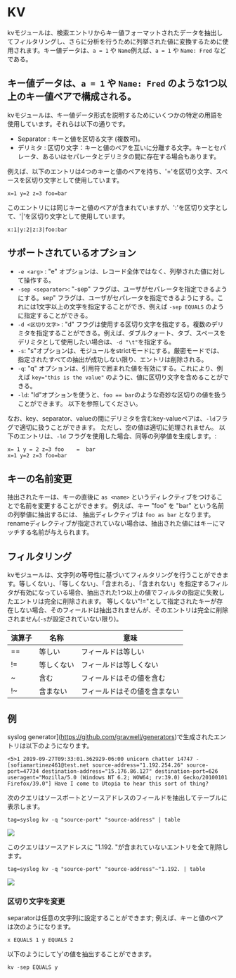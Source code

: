 # KV

kvモジュールは、検索エントリからキー値フォーマットされたデータを抽出してフィルタリングし、さらに分析を行うために列挙された値に変換するために使用されます。キー値データは、`a = 1` や `Name`例えば、`a = 1` や `Name: Fred` などである。

## キー値データは、`a = 1` や `Name: Fred` のような1つ以上のキー値ペアで構成される。

kvモジュールは、キー値データ形式を説明するためにいくつかの特定の用語を使用しています。それらは以下の通りです。

* Separator : キーと値を区切る文字 (複数可)。
* デリミタ : 区切り文字：キーと値のペアを互いに分離する文字。キーとセパレータ、あるいはセパレータとデリミタの間に存在する場合もあります。

例えば、以下のエントリは4つのキーと値のペアを持ち、'='を区切り文字、スペースを区切り文字として使用しています。

```
x=1 y=2 z=3 foo=bar
```

このエントリには同じキーと値のペアが含まれていますが、':'を区切り文字として、'|'を区切り文字として使用しています。

```
x:1|y:2|z:3|foo:bar
```

## サポートされているオプション

* `-e <arg>` : "e" オプションは、レコード全体ではなく、列挙された値に対して操作する。
* `-sep <separator>`: "-sep" フラグは、ユーザがセパレータを指定できるようにする。sep" フラグは、ユーザがセパレータを指定できるようにする。これには1文字以上の文字を指定することができ、例えば `-sep EQUALS` のように指定することができる。
* `-d <区切り文字>` : "d" フラグは使用する区切り文字を指定する。複数のデリミタを指定することができる。例えば、ダブルクォート、タブ、スペースをデリミタとして使用したい場合は、`-d "\t"`を指定する。
* `-s`: "s"オプションは、モジュールをstrictモードにする。厳密モードでは、指定されたすべての抽出が成功しない限り、エントリは削除される。
* `-q`: "q" オプションは、引用符で囲まれた値を有効にする。これにより、例えば `key="this is the value"` のように、値に区切り文字を含めることができる。
* `-ld`: "ld"オプションを使うと、`foo == bar`のような奇妙な区切りの値を扱うことができます。 以下を参照してください。

なお、key、separator、valueの間にデリミタを含むkey-valueペアは、`-ld`フラグで適切に扱うことができます。 ただし、空の値は適切に処理されません。 以下のエントリは、`-ld` フラグを使用した場合、同等の列挙値を生成します。:

```
x= 1 y = 2 z=3 foo    =  bar
x=1 y=2 z=3 foo=bar
```

## キーの名前変更

抽出されたキーは、キーの直後に `as <name>` というディレクティブをつけることで名前を変更することができます。 例えば、キー "foo" を "bar" という名前の列挙値に抽出するには、 抽出ディレクティブは `foo as bar` となります。 renameディレクティブが指定されていない場合は、抽出された値にはキーにマッチする名前が与えられます。

## フィルタリング

kvモジュールは、文字列の等号性に基づいてフィルタリングを行うことができます。等しくない」、「等しくない」、「含まれる」、「含まれない」を指定するフィルタが有効になっている場合、抽出された1つ以上の値でフィルタの指定に失敗したエントリは完全に削除されます。 等しくない"!="として指定されたキーが存在しない場合、そのフィールドは抽出されませんが、そのエントリは完全に削除されません(`-s`が設定されていない限り)。

| 演算子 | 名称 | 意味 |
|----------|------|-------------|
| == | 等しい  | フィールドは等しい|
| != | 等しくない | フィールドは等しくない|
| ~  | 含む | フィールドはその値を含む|
| !~ | 含まない | フィールドはその値を含まない|

## 例

syslog generator](https://github.com/gravwell/generators)で生成されたエントリは以下のようになります。

```
<5>1 2019-09-27T09:33:01.362929-06:00 unicorn chatter 14747 - [sofiamartinez461@test.net source-address="1.192.254.26" source-port=47734 destination-address="15.176.86.127" destination-port=626 useragent="Mozilla/5.0 (Windows NT 6.2; WOW64; rv:39.0) Gecko/20100101 Firefox/39.0"] Have I come to Utopia to hear this sort of thing?
```

次のクエリはソースポートとソースアドレスのフィールドを抽出してテーブルに表示します。

```
tag=syslog kv -q "source-port" "source-address" | table
```
![](syslog1.png)

このクエリはソースアドレスに "1.192. "が含まれていないエントリを全て削除します。

```
tag=syslog kv -q "source-port" "source-address"~"1.192. | table
```

![](syslog2.png)

### 区切り文字を変更

separatorは任意の文字列に設定することができます; 例えば、キーと値のペアは次のようになります。

```
x EQUALS 1 y EQUALS 2
```

以下のようにして'y'の値を抽出することができます。

```
kv -sep EQUALS y
```
